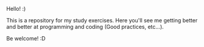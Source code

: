 Hello! :)

This is a repository for my study exercises. Here you'll see me getting better and better at programming and coding (Good practices, etc...).

Be welcome! :D
